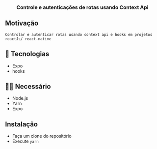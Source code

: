 <h3 align="center">
 Controle e autenticações de rotas usando Context Api
</h3>

## Motivação
    Controlar e autenticar rotas usando context api e hooks em projetos reactJs/ react-native

## 🚀 Tecnologias

- Expo 
- hooks

## ✋🏻 Necessário

- Node.js
- Yarn
- Expo

## Instalação 

- Faça um clone do repositório
- Execute `yarn`
